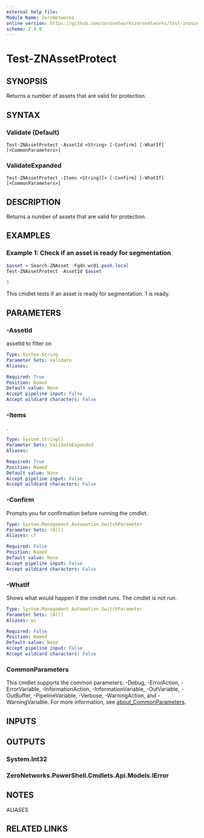 ```yaml
---
external help file:
Module Name: ZeroNetworks
online version: https://github.com/zeronetworkszeronetworks/test-znassetprotect
schema: 2.0.0
---
```


# Test-ZNAssetProtect

## SYNOPSIS
Returns a number of assets that are valid for protection.

## SYNTAX

### Validate (Default)
```
Test-ZNAssetProtect -AssetId <String> [-Confirm] [-WhatIf] [<CommonParameters>]
```

### ValidateExpanded
```
Test-ZNAssetProtect -Items <String[]> [-Confirm] [-WhatIf] [<CommonParameters>]
```

## DESCRIPTION
Returns a number of assets that are valid for protection.

## EXAMPLES

### Example 1: Check if an asset is ready for segmentation
```powershell
$asset = Search-ZNAsset -Fqdn wc01.posh.local
Test-ZNAssetProtect -AssetId $asset

1
```

This cmdlet tests if an asset is ready for segmentation.
1 is ready.

## PARAMETERS

### -AssetId
assetId to filter on

```yaml
Type: System.String
Parameter Sets: Validate
Aliases:

Required: True
Position: Named
Default value: None
Accept pipeline input: False
Accept wildcard characters: False
```

### -Items
.

```yaml
Type: System.String[]
Parameter Sets: ValidateExpanded
Aliases:

Required: True
Position: Named
Default value: None
Accept pipeline input: False
Accept wildcard characters: False
```

### -Confirm
Prompts you for confirmation before running the cmdlet.

```yaml
Type: System.Management.Automation.SwitchParameter
Parameter Sets: (All)
Aliases: cf

Required: False
Position: Named
Default value: None
Accept pipeline input: False
Accept wildcard characters: False
```

### -WhatIf
Shows what would happen if the cmdlet runs.
The cmdlet is not run.

```yaml
Type: System.Management.Automation.SwitchParameter
Parameter Sets: (All)
Aliases: wi

Required: False
Position: Named
Default value: None
Accept pipeline input: False
Accept wildcard characters: False
```

### CommonParameters
This cmdlet supports the common parameters: -Debug, -ErrorAction, -ErrorVariable, -InformationAction, -InformationVariable, -OutVariable, -OutBuffer, -PipelineVariable, -Verbose, -WarningAction, and -WarningVariable. For more information, see [about_CommonParameters](http://go.microsoft.com/fwlink/?LinkID=113216).

## INPUTS

## OUTPUTS

### System.Int32

### ZeroNetworks.PowerShell.Cmdlets.Api.Models.IError

## NOTES

ALIASES

## RELATED LINKS

